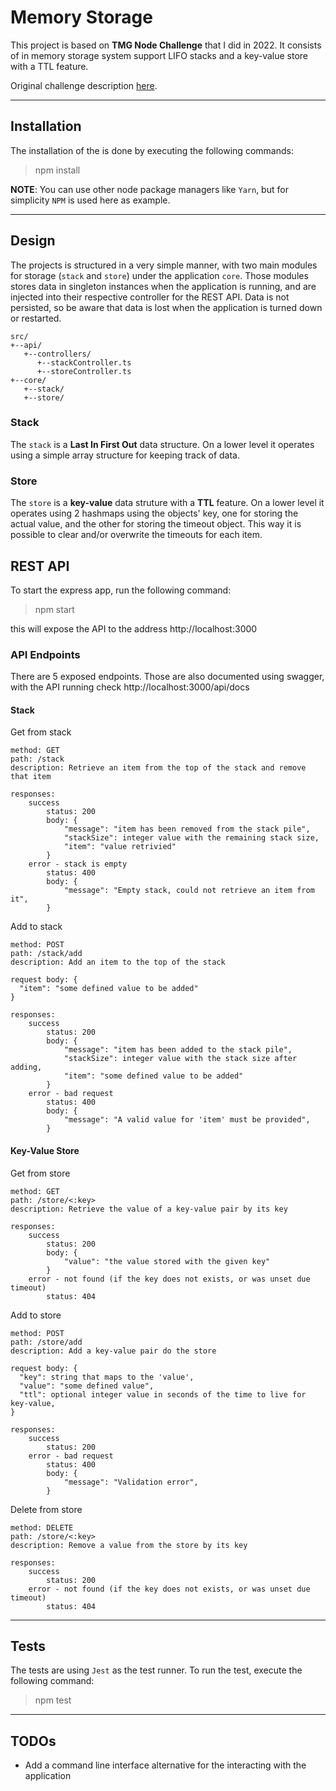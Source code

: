 # Memory Storage

This project is based on **TMG Node Challenge** that I did in 2022. It consists of in memory storage system support LIFO stacks and a key-value store with a TTL feature.

Original challenge description <a href='./original_challenge.md'>here</a>.

---
## Installation
The installation of the is done by executing the following commands:

> npm install

__NOTE__: You can use other node package managers like `Yarn`, but for simplicity `NPM` is used here as example.

---

## Design

The projects is structured in a very simple manner, with two main modules for storage (`stack` and `store`) under the application `core`. Those modules stores data in singleton instances when the application is running, and are injected into their respective controller for the REST API. Data is not persisted, so be aware that data is lost when the application is turned down or restarted.

```
src/
+--api/
   +--controllers/
      +--stackController.ts
      +--storeController.ts
+--core/
   +--stack/
   +--store/
```

### Stack

The `stack` is a **Last In First Out** data structure. On a lower level it operates using a simple array structure for keeping track of data.
### Store

The `store` is a **key-value** data struture with a **TTL** feature. On a lower level it operates using 2 hashmaps using the objects' key, one for storing the actual value, and the other for storing the timeout object. This way it is possible to clear and/or overwrite the timeouts for each item.


## REST API
To start the express app, run the following command:

> npm start

this will expose the API to the address http://localhost:3000

### API Endpoints

There are 5 exposed endpoints. Those are also documented using swagger, with the API running check http://localhost:3000/api/docs

#### Stack
Get from stack
```
method: GET
path: /stack
description: Retrieve an item from the top of the stack and remove that item

responses:
    success
        status: 200
        body: {
            "message": "item has been removed from the stack pile",
            "stackSize": integer value with the remaining stack size,
            "item": "value retrivied"
        }
    error - stack is empty
        status: 400
        body: {
            "message": "Empty stack, could not retrieve an item from it",
        }

```

Add to stack
```
method: POST
path: /stack/add
description: Add an item to the top of the stack

request body: {
  "item": "some defined value to be added"
}

responses:
    success
        status: 200
        body: {
            "message": "item has been added to the stack pile",
            "stackSize": integer value with the stack size after adding,
            "item": "some defined value to be added"
        }
    error - bad request
        status: 400
        body: {
            "message": "A valid value for 'item' must be provided",
        }

```

#### Key-Value Store
Get from store
```
method: GET
path: /store/<:key>
description: Retrieve the value of a key-value pair by its key

responses:
    success
        status: 200
        body: {
            "value": "the value stored with the given key"
        }
    error - not found (if the key does not exists, or was unset due timeout)
        status: 404
```

Add to store
```
method: POST
path: /store/add
description: Add a key-value pair do the store

request body: {
  "key": string that maps to the 'value',
  "value": "some defined value",
  "ttl": optional integer value in seconds of the time to live for key-value,
}

responses:
    success
        status: 200
    error - bad request
        status: 400
        body: {
            "message": "Validation error",
        }
```

Delete from store
```
method: DELETE
path: /store/<:key>
description: Remove a value from the store by its key

responses:
    success
        status: 200
    error - not found (if the key does not exists, or was unset due timeout)
        status: 404
```

---
## Tests
The tests are using `Jest` as the test runner. To run the test, execute the following command:
> npm test

---
## TODOs

- Add a command line interface alternative for the interacting with the application
